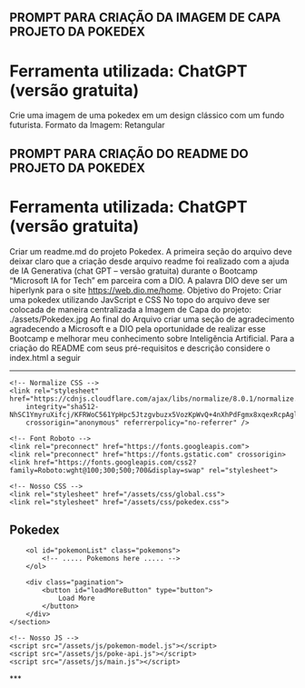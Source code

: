## PROMPT PARA CRIAÇÃO DA IMAGEM DE CAPA PROJETO DA POKEDEX
# Ferramenta utilizada: ChatGPT (versão gratuita)
Crie uma imagem de uma pokedex em um design clássico com um fundo futurista.
Formato da Imagem: Retangular

## PROMPT PARA CRIAÇÃO DO README DO PROJETO DA POKEDEX
# Ferramenta utilizada: ChatGPT (versão gratuita)
Criar um readme.md do projeto Pokedex.
A primeira seção do arquivo deve deixar claro que a criação desde arquivo readme foi realizado com a ajuda de IA Generativa (chat GPT – versão gratuita) durante o Bootcamp “Microsoft IA for Tech” em parceira com a DIO. A palavra DIO deve ser um hiperlynk para o site https://web.dio.me/home.
Objetivo do Projeto: Criar uma pokedex utilizando JavScript e CSS
No topo do arquivo deve ser colocada de maneira centralizada a Imagem de Capa do projeto: ./assets/Pokedex.jpg
Ao final do Arquivo criar uma seção de agradecimento agradecendo a Microsoft e a DIO pela oportunidade de realizar esse Bootcamp e melhorar meu conhecimento sobre Inteligência Artificial.
Para a criação do README com seus pré-requisitos e descrição considere o index.html a seguir
***
<!DOCTYPE html>
<html lang="pt-BR">

<head>
    <meta charset="UTF-8">
    <meta http-equiv="X-UA-Compatible" content="IE=edge">
    <meta name="viewport" content="width=device-width, initial-scale=1.0">
    <title>Pokedex</title>

    <!-- Normalize CSS -->
    <link rel="stylesheet" href="https://cdnjs.cloudflare.com/ajax/libs/normalize/8.0.1/normalize.min.css"
        integrity="sha512-NhSC1YmyruXifcj/KFRWoC561YpHpc5Jtzgvbuzx5VozKpWvQ+4nXhPdFgmx8xqexRcpAglTj9sIBWINXa8x5w=="
        crossorigin="anonymous" referrerpolicy="no-referrer" />

    <!-- Font Roboto -->
    <link rel="preconnect" href="https://fonts.googleapis.com">
    <link rel="preconnect" href="https://fonts.gstatic.com" crossorigin>
    <link href="https://fonts.googleapis.com/css2?family=Roboto:wght@100;300;500;700&display=swap" rel="stylesheet">

    <!-- Nosso CSS -->
    <link rel="stylesheet" href="/assets/css/global.css">
    <link rel="stylesheet" href="/assets/css/pokedex.css">
</head>

<body>
    <section class="content">
        <h1>Pokedex</h1>

        <ol id="pokemonList" class="pokemons">
            <!-- ..... Pokemons here ..... -->
        </ol>

        <div class="pagination">
            <button id="loadMoreButton" type="button">
                Load More
            </button>
        </div>
    </section>

    <!-- Nosso JS -->
    <script src="/assets/js/pokemon-model.js"></script>
    <script src="/assets/js/poke-api.js"></script>
    <script src="/assets/js/main.js"></script>
</body>

</html>
***
